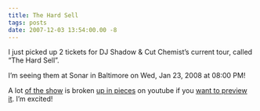 ```yaml
---
title: The Hard Sell
tags: posts
date: 2007-12-03 13:54:00.00 -8
---
```

I just picked up 2 tickets for DJ Shadow & Cut Chemist’s current tour, called “The Hard Sell”.

I’m seeing them at Sonar in Baltimore on Wed, Jan 23, 2008 at 08:00 PM!

A lot [of the show](http://www.youtube.com/watch?v=Vck9hOEfDbo&feature=related) is broken [up in pieces](http://www.youtube.com/watch?v=WUarErcajvU&feature=related) on youtube if you [want to preview it](http://www.youtube.com/watch?v=5I4m9Xhprd8&feature=related). I’m excited!

